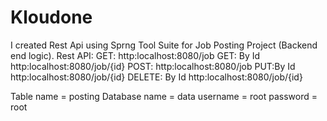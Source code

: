 # Kloudone

I created Rest Api using Sprng Tool Suite for Job Posting Project (Backend end logic).
Rest API:
GET: 
     http:localhost:8080/job
GET: By Id
     http:localhost:8080/job/{id}
POST:
     http:localhost:8080/job
PUT:By Id
     http:localhost:8080/job/{id}
DELETE: By Id
     http:localhost:8080/job/{id}
 
 Table name = posting
 Database name = data
 username = root
 password = root
